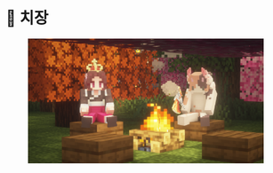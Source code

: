 # 👑 치장

<figure><img src="../../.gitbook/assets/2022-08-15_01.42.31.png" alt=""><figcaption></figcaption></figure>
